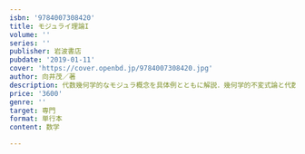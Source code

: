 ```yaml
---
isbn: '9784007308420'
title: モジュライ理論I
volume: ''
series: ''
publisher: 岩波書店
pubdate: '2019-01-11'
cover: 'https://cover.openbd.jp/9784007308420.jpg'
author: 向井茂／著
description: 代数幾何学的なモジュラ概念を具体例とともに解説．幾何学的不変式論と代数関数論に焦点を絞って論じる．
price: '3600'
genre: ''
target: 専門
format: 単行本
content: 数学

---
```

